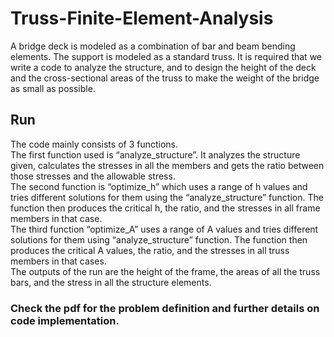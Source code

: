 # Truss-Finite-Element-Analysis
A bridge deck is modeled as a combination of bar and beam bending elements. The support is modeled as a standard truss. It is required that we write a code to analyze the structure, and to design the height of the deck and the cross-sectional areas of the truss to make the weight of the bridge as small as possible.

## Run
The code mainly consists of 3 functions.</br>
The first function used is “analyze_structure”. It analyzes the structure given, calculates the stresses in all the members and gets
the ratio between those stresses and the allowable stress.</br>
The second function is “optimize_h” which uses a range of h values and tries different solutions for them using the
“analyze_structure” function. The function then produces the critical h, the ratio, and the stresses in all frame members in that
case.</br>
The third function “optimize_A” uses a range of A values and tries different solutions for them using “analyze_structure”
function. The function then produces the critical A values, the ratio, and the stresses in all truss members in that cases.</br>
The outputs of the run are the height of the frame, the areas of all the truss bars, and the stress in all the structure elements.</br>

### Check the pdf for the problem definition and further details on code implementation.

